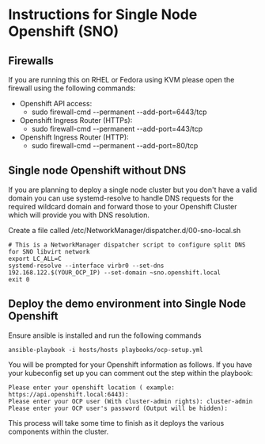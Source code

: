 # Instructions for Single Node Openshift (SNO)

## Firewalls
If you are running this on RHEL or Fedora using KVM please open the firewall using the following commands:

 - Openshift API access:
	 - sudo firewall-cmd --permanent --add-port=6443/tcp
 - Openshift Ingress Router (HTTPs):
	 - sudo firewall-cmd --permanent --add-port=443/tcp
 - Openshift Ingress Router (HTTP):
	 -  sudo firewall-cmd --permanent --add-port=80/tcp

## Single node Openshift without DNS
If you are planning to deploy a single node cluster but you don't have a valid domain you can use systemd-resolve to handle DNS requests for the required wildcard domain and forward those to your Openshift Cluster which will provide you with DNS resolution. 

Create a file called   /etc/NetworkManager/dispatcher.d/00-sno-local.sh

    # This is a NetworkManager dispatcher script to configure split DNS for SNO libvirt network
	export LC_ALL=C
	systemd-resolve --interface virbr0 --set-dns 192.168.122.$(YOUR_OCP_IP) --set-domain ~sno.openshift.local
	exit 0
    
## Deploy the demo environment into Single Node Openshift

Ensure ansible is installed and run the following commands

    ansible-playbook -i hosts/hosts playbooks/ocp-setup.yml

You will be prompted for your Openshift information as follows. If you have your kubeconfig set up you can comment out the step within the playbook:

    Please enter your openshift location ( example: https://api.openshift.local:6443): 
    Please enter your OCP user (With cluster-admin rights): cluster-admin
    Please enter your OCP user's password (Output will be hidden):

This process will take some time to finish as it deploys the various components within the cluster.